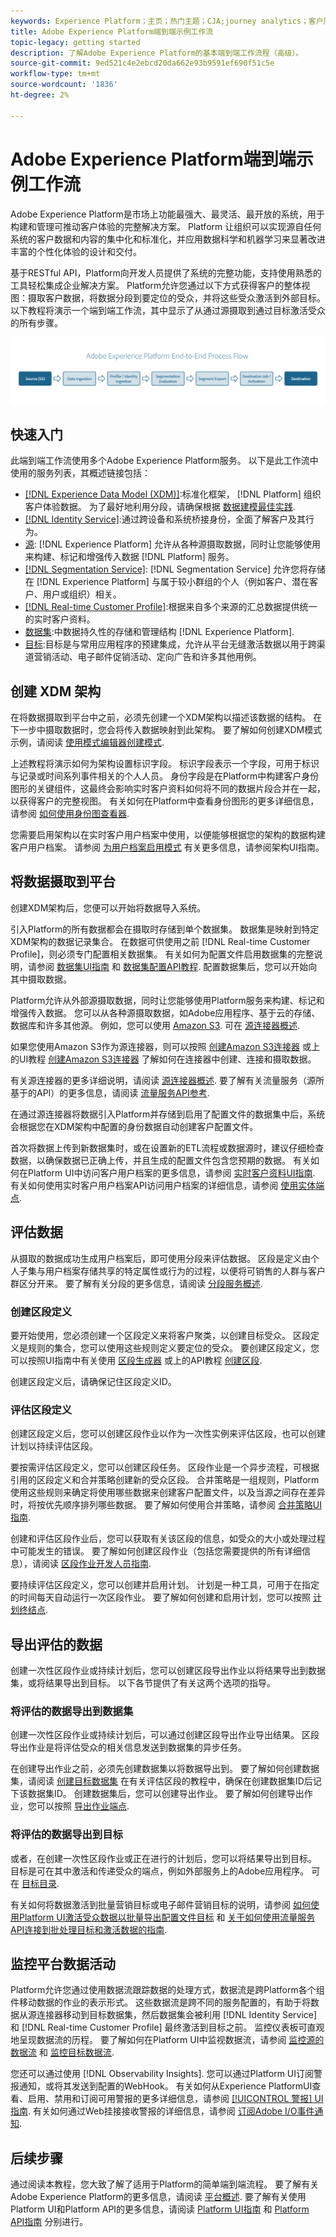 ```yaml
---
keywords: Experience Platform；主页；热门主题；CJA;journey analytics；客户历程分析；促销活动编排；编排；客户历程；历程；历程编排；功能；区域
title: Adobe Experience Platform端到端示例工作流
topic-legacy: getting started
description: 了解Adobe Experience Platform的基本端到端工作流程（高级）。
source-git-commit: 9ed521c4e2ebcd20da662e93b9591ef690f51c5e
workflow-type: tm+mt
source-wordcount: '1836'
ht-degree: 2%

---
```


# Adobe Experience Platform端到端示例工作流

Adobe Experience Platform是市场上功能最强大、最灵活、最开放的系统，用于构建和管理可推动客户体验的完整解决方案。  Platform 让组织可以实现源自任何系统的客户数据和内容的集中化和标准化，并应用数据科学和机器学习来显著改进丰富的个性化体验的设计和交付。

基于RESTful API，Platform向开发人员提供了系统的完整功能，支持使用熟悉的工具轻松集成企业解决方案。 Platform允许您通过以下方式获得客户的整体视图：摄取客户数据，将数据分段到要定位的受众，并将这些受众激活到外部目标。 以下教程将演示一个端到端工作流，其中显示了从通过源摄取到通过目标激活受众的所有步骤。

![Experience Platform端到端工作流](./images/end-to-end-tutorial/platform-end-2-end-workflow.png)

## 快速入门

此端到端工作流使用多个Adobe Experience Platform服务。 以下是此工作流中使用的服务列表，其概述链接包括：

- [[!DNL Experience Data Model (XDM)]](../xdm/home.md):标准化框架， [!DNL Platform] 组织客户体验数据。 为了最好地利用分段，请确保根据 [数据建模最佳实践](../xdm/schema/best-practices.md).
- [[!DNL Identity Service]](../identity-service/home.md):通过跨设备和系统桥接身份，全面了解客户及其行为。
- [源](../sources/home.md): [!DNL Experience Platform] 允许从各种源摄取数据，同时让您能够使用来构建、标记和增强传入数据 [!DNL Platform] 服务。
- [[!DNL Segmentation Service]](../segmentation/home.md): [!DNL Segmentation Service] 允许您将存储在 [!DNL Experience Platform] 与属于较小群组的个人（例如客户、潜在客户、用户或组织）相关。
- [[!DNL Real-time Customer Profile]](../profile/home.md):根据来自多个来源的汇总数据提供统一的实时客户资料。
- [数据集](../catalog/datasets/overview.md):中数据持久性的存储和管理结构 [!DNL Experience Platform].
- [目标](../destinations/home.md):目标是与常用应用程序的预建集成，允许从平台无缝激活数据以用于跨渠道营销活动、电子邮件促销活动、定向广告和许多其他用例。

## 创建 XDM 架构

在将数据摄取到平台中之前，必须先创建一个XDM架构以描述该数据的结构。 在下一步中摄取数据时，您会将传入数据映射到此架构。 要了解如何创建XDM模式示例，请阅读 [使用模式编辑器创建模式](../xdm/tutorials/create-schema-ui.md).

上述教程将演示如何为架构设置标识字段。 标识字段表示一个字段，可用于标识与记录或时间系列事件相关的个人人员。 身份字段是在Platform中构建客户身份图形的关键组件，这最终会影响实时客户资料如何将不同的数据片段合并在一起，以获得客户的完整视图。 有关如何在Platform中查看身份图形的更多详细信息，请参阅 [如何使用身份图查看器](../identity-service/ui/identity-graph-viewer.md).

您需要启用架构以在实时客户用户档案中使用，以便能够根据您的架构的数据构建客户用户档案。 请参阅 [为用户档案启用模式](../xdm/ui/resources/schemas.md#profile) 有关更多信息，请参阅架构UI指南。

## 将数据摄取到平台

创建XDM架构后，您便可以开始将数据导入系统。

引入Platform的所有数据都会在摄取时存储到单个数据集。 数据集是映射到特定XDM架构的数据记录集合。 在数据可供使用之前 [!DNL Real-time Customer Profile]，则必须专门配置相关数据集。 有关如何为配置文件启用数据集的完整说明，请参阅 [数据集UI指南](../catalog/datasets/user-guide.md#enable-profile) 和 [数据集配置API教程](../profile/tutorials/dataset-configuration.md). 配置数据集后，您可以开始向其中摄取数据。

Platform允许从外部源摄取数据，同时让您能够使用Platform服务来构建、标记和增强传入数据。 您可以从各种源摄取数据，如Adobe应用程序、基于云的存储、数据库和许多其他源。 例如，您可以使用 [Amazon S3](../sources/tutorials/api/create/cloud-storage/s3.md). 可在 [源连接器概述](../sources/home.md).

如果您使用Amazon S3作为源连接器，则可以按照 [创建Amazon S3连接器](../sources/tutorials/api/create/cloud-storage/s3.md) 或上的UI教程 [创建Amazon S3连接器](../sources/tutorials/ui/create/cloud-storage/s3.md) 了解如何在连接器中创建、连接和摄取数据。

有关源连接器的更多详细说明，请阅读 [源连接器概述](../sources/home.md). 要了解有关流量服务（源所基于的API）的更多信息，请阅读 [流量服务API参考](https://www.adobe.io/experience-platform-apis/references/flow-service/).

在通过源连接器将数据引入Platform并存储到启用了配置文件的数据集中后，系统会根据您在XDM架构中配置的身份数据自动创建客户配置文件。

首次将数据上传到新数据集时，或在设置新的ETL流程或数据源时，建议仔细检查数据，以确保数据已正确上传，并且生成的配置文件包含您预期的数据。 有关如何在Platform UI中访问客户用户档案的更多信息，请参阅 [实时客户资料UI指南](../profile/ui/user-guide.md). 有关如何使用实时客户用户档案API访问用户档案的详细信息，请参阅 [使用实体端点](../profile/api/entities.md).

## 评估数据

从摄取的数据成功生成用户档案后，即可使用分段来评估数据。 区段是定义由个人子集与用户档案存储共享的特定属性或行为的过程，以便将可销售的人群与客户群区分开来。 要了解有关分段的更多信息，请阅读 [分段服务概述](../segmentation/home.md).

### 创建区段定义

要开始使用，您必须创建一个区段定义来将客户聚类，以创建目标受众。 区段定义是规则的集合，您可以使用这些规则定义要定位的受众。 要创建区段定义，您可以按照UI指南中有关使用 [区段生成器](../segmentation/ui/segment-builder.md) 或上的API教程 [创建区段](../segmentation/tutorials/create-a-segment.md).

创建区段定义后，请确保记住区段定义ID。

### 评估区段定义

创建区段定义后，您可以创建区段作业以作为一次性实例来评估区段，也可以创建计划以持续评估区段。

要按需评估区段定义，您可以创建区段任务。 区段作业是一个异步流程，可根据引用的区段定义和合并策略创建新的受众区段。 合并策略是一组规则，Platform使用这些规则来确定将使用哪些数据来创建客户配置文件，以及当源之间存在差异时，将按优先顺序排列哪些数据。 要了解如何使用合并策略，请参阅 [合并策略UI指南](../profile/merge-policies/ui-guide.md).

创建和评估区段作业后，您可以获取有关该区段的信息，如受众的大小或处理过程中可能发生的错误。 要了解如何创建区段作业（包括您需要提供的所有详细信息），请阅读 [区段作业开发人员指南](../segmentation/api/segment-jobs.md).

要持续评估区段定义，您可以创建并启用计划。 计划是一种工具，可用于在指定的时间每天自动运行一次区段作业。 要了解如何创建和启用计划，您可以按照 [计划终结点](../segmentation/api/schedules.md).

## 导出评估的数据

创建一次性区段作业或持续计划后，您可以创建区段导出作业以将结果导出到数据集，或将结果导出到目标。 以下各节提供了有关这两个选项的指导。

### 将评估的数据导出到数据集

创建一次性区段作业或持续计划后，可以通过创建区段导出作业导出结果。 区段导出作业是将评估受众的相关信息发送到数据集的异步任务。

在创建导出作业之前，必须先创建数据集以将数据导出到。 要了解如何创建数据集，请阅读 [创建目标数据集](../segmentation/tutorials/evaluate-a-segment.md#create-dataset) 在有关评估区段的教程中，确保在创建数据集ID后记下该数据集ID。 创建数据集后，您可以创建导出作业。 要了解如何创建导出作业，您可以按照 [导出作业端点](../segmentation/api/export-jobs.md).

### 将评估的数据导出到目标

或者，在创建一次性区段作业或正在进行的计划后，您可以将结果导出到目标。 目标是可在其中激活和传递受众的端点，例如外部服务上的Adobe应用程序。 可在 [目标目录](../destinations/catalog/overview.md).

有关如何将数据激活到批量营销目标或电子邮件营销目标的说明，请参阅 [如何使用Platform UI激活受众数据以批量导出配置文件目标](../destinations/ui/activate-batch-profile-destinations.md) 和 [关于如何使用流量服务API连接到批处理目标和激活数据的指南](../destinations/api/connect-activate-batch-destinations.md).

## 监控平台数据活动

Platform允许您通过使用数据流跟踪数据的处理方式，数据流是跨Platform各个组件移动数据的作业的表示形式。 这些数据流是跨不同的服务配置的，有助于将数据从源连接器移动到目标数据集，然后数据集会被利用 [!DNL Identity Service] 和 [!DNL Real-time Customer Profile] 最终激活到目标之前。 监控仪表板可直观地呈现数据流的历程。 要了解如何在Platform UI中监视数据流，请参阅 [监控源的数据流](../dataflows/ui/monitor-sources.md) 和 [监控目标数据流](../dataflows/ui/monitor-destinations.md).

您还可以通过使用 [!DNL Observability Insights]. 您可以通过Platform UI订阅警报通知，或将其发送到配置的WebHook。 有关如何从Experience PlatformUI查看、启用、禁用和订阅可用警报的更多详细信息，请参阅 [[!UICONTROL 警报] UI指南](../observability/alerts/ui.md). 有关如何通过Web挂接接收警报的详细信息，请参阅 [订阅Adobe I/O事件通知](../observability/alerts/subscribe.md).

## 后续步骤

通过阅读本教程，您大致了解了适用于Platform的简单端到端流程。 要了解有关Adobe Experience Platform的更多信息，请阅读 [平台概述](./home.md). 要了解有关使用Platform UI和Platform API的更多信息，请阅读 [Platform UI指南](./ui-guide.md) 和 [Platform API指南](./api-guide.md) 分别进行。